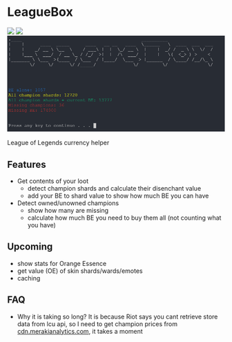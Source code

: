 # LeagueBox
![](https://img.shields.io/github/v/tag/Memetelve/LeagueBox?label=release&style=for-the-badge)
![](https://img.shields.io/github/downloads/Memetelve/LeagueBox/total?style=for-the-badge)
<img src="https://raw.githubusercontent.com/Memetelve/LeagueBox/master/img/main_screen.png" width="900" />

League of Legends currency helper

## Features
- Get contents of your loot
	- detect champion shards and calculate their disenchant value
	- add your BE to shard value to show how much BE you can have
- Detect owned/unowned  champions 
	- show how many are missing
	- calculate how much BE you need to buy them all (not counting what you have)

## Upcoming
- show stats for Orange Essence
- get value (OE) of skin shards/wards/emotes
- caching 

## FAQ
- Why it is taking so long?
	It is because Riot says you cant retrieve store data from lcu api, so I need to get champion prices from [cdn.merakianalytics.com](merakianalytics.com), it takes a moment
